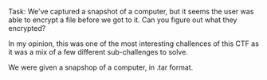 Task:
We've captured a snapshot of a computer, but it seems the user was able to encrypt a file before we got to it. Can you figure out what they encrypted?

In my opinion, this was one of the most interesting challences of this CTF as it was a mix of a few different sub-challenges to solve.

We were given a snapshop of a computer, in .tar format.
